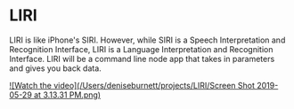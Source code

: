 # LIRI

LIRI is like iPhone's SIRI. However, while SIRI is a Speech Interpretation and Recognition Interface, LIRI is a Language Interpretation and Recognition Interface. LIRI will be a command line node app that takes in parameters and gives you back data.

[![Watch the video](/Users/deniseburnett/projects/LIRI/Screen Shot 2019-05-29 at 3.13.31 PM.png)](https://www.loom.com/share/3c57356a1d1f49e8910cd4af9f2f1c1d)
